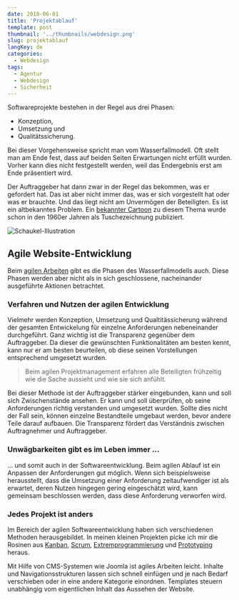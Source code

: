 ```yaml
---
date: 2018-06-01
title: 'Projektablauf'
template: post
thumbnail: '../thumbnails/webdesign.png'
slug: projektablauf
langKey: de
categories:
  - Webdesign
tags:
  - Agentur
  - Webdesign
  - Sicherheit
---
```


Softwareprojekte bestehen in der Regel aus drei Phasen:

- Konzeption,
- Umsetzung und
- Qualitätssicherung.

Bei dieser Vorgehensweise spricht man vom Wasserfallmodell. Oft stellt man am Ende fest, dass auf beiden Seiten Erwartungen nicht erfüllt wurden. Vorher kann dies nicht festgestellt werden, weil das Endergebnis erst am Ende präsentiert wird.

Der Auftraggeber hat dann zwar in der Regel das bekommen, was er gefordert hat. Das ist aber nicht immer das, was er sich vorgestellt hat oder was er brauchte. Und das liegt nicht am Unvermögen der Beteiligten. Es ist ein altbekanntes Problem. Ein [bekannter Cartoon](https://de.wikipedia.org/wiki/Tree_swing_cartoon) zu diesem Thema wurde schon in den 1960er Jahren als Tuschezeichnung publiziert.

![Schaukel-Illustration](/images/treeswingselbstgemacht.png)

## Agile Website-Entwicklung

Beim [agilen Arbeiten](https://de.wikipedia.org/w/index.php?title=Agile_Softwareentwicklung&oldid=183396012) gibt es die Phasen des Wasserfallmodells auch. Diese Phasen werden aber nicht als in sich geschlossene, nacheinander ausgeführte Aktionen betrachtet.

### Verfahren und Nutzen der agilen Entwicklung

Vielmehr werden Konzeption, Umsetzung und Qualtitässicherung während der gesamten Entwickelung für einzelne Anforderungen nebeneinander durchgeführt. Ganz wichtig ist die Transparenz gegenüber dem Auftraggeber. Da dieser die gewünschten Funktionalitäten am besten kennt, kann nur er am besten beurteilen, ob diese seinen Vorstellungen entsprechend umgesetzt wurden.

> Beim agilen Projektmanagement erfahren alle Beteiligten frühzeitig wie die Sache aussieht und wie sie sich anfühlt.

Bei dieser Methode ist der Auftraggeber stärker eingebunden, kann und soll sich Zwischenstände ansehen. Er kann und soll überprüfen, ob seine Anforderungen richtig verstanden und umgesetzt wurden. Sollte dies nicht der Fall sein, können einzelne Bestandteile umgebaut werden, bevor andere Teile darauf aufbauen. Die Transparenz fördert das Verständnis zwischen Auftragnehmer und Auftraggeber.

### Unwägbarkeiten gibt es im Leben immer ...

... und somit auch in der Softwareentwicklung. Beim agilen Ablauf ist ein Anpassen der Anforderungen gut möglich. Wenn sich beispielsweise herausstellt, dass die Umsetzung einer Anforderung zeitaufwendiger ist als erwartet, deren Nutzen hingegen gering eingeschätzt wird, kann gemeinsam beschlossen werden, dass diese Anforderung verworfen wird.

### Jedes Projekt ist anders

Im Bereich der agilen Softwareentwicklung haben sich verschiedenen Methoden herausgebildet. In meinen kleinen Projekten picke ich mir die Rosinen aus [Kanban](<https://de.wikipedia.org/w/index.php?title=Kanban_(Softwareentwicklung)&oldid=183163695>), [Scrum](https://de.wikipedia.org/w/index.php?title=Scrum&oldid=183635988), [Extremprogrammierung](https://de.wikipedia.org/w/index.php?title=Extreme_Programming&oldid=183419082) und [Prototyping](<https://de.wikipedia.org/w/index.php?title=Prototyping_(Softwareentwicklung)&oldid=164866159>) heraus.

Mit Hilfe von CMS-Systemen wie Joomla ist agiles Arbeiten leicht. Inhalte und Navigationsstrukturen lassen sich schnell einfügen und je nach Bedarf verschieben oder in eine andere Kategorie einordnen. Templates steuern unabhängig vom eigentlichen Inhalt das Aussehen der Website.
